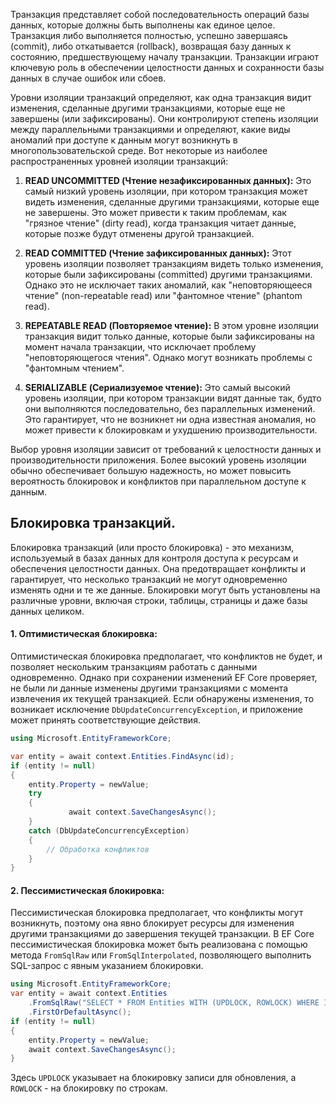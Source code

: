 
Транзакция представляет собой последовательность операций базы данных, которые должны быть выполнены как единое целое. Транзакция либо выполняется полностью, успешно завершаясь (commit), либо откатывается (rollback), возвращая базу данных к состоянию, предшествующему началу транзакции. Транзакции играют ключевую роль в обеспечении целостности данных и сохранности базы данных в случае ошибок или сбоев.

Уровни изоляции транзакций определяют, как одна транзакция видит изменения, сделанные другими транзакциями, которые еще не завершены (или зафиксированы). Они контролируют степень изоляции между параллельными транзакциями и определяют, какие виды аномалий при доступе к данным могут возникнуть в многопользовательской среде. Вот некоторые из наиболее распространенных уровней изоляции транзакций:

1. **READ UNCOMMITTED (Чтение незафиксированных данных):** Это самый низкий уровень изоляции, при котором транзакция может видеть изменения, сделанные другими транзакциями, которые еще не завершены. Это может привести к таким проблемам, как "грязное чтение" (dirty read), когда транзакция читает данные, которые позже будут отменены другой транзакцией.

2. **READ COMMITTED (Чтение зафиксированных данных):** Этот уровень изоляции позволяет транзакциям видеть только изменения, которые были зафиксированы (committed) другими транзакциями. Однако это не исключает таких аномалий, как "неповторяющееся чтение" (non-repeatable read) или "фантомное чтение" (phantom read).

3. **REPEATABLE READ (Повторяемое чтение):** В этом уровне изоляции транзакция видит только данные, которые были зафиксированы на момент начала транзакции, что исключает проблему "неповторяющегося чтения". Однако могут возникать проблемы с "фантомным чтением".

4. **SERIALIZABLE (Сериализуемое чтение):** Это самый высокий уровень изоляции, при котором транзакции видят данные так, будто они выполняются последовательно, без параллельных изменений. Это гарантирует, что не возникнет ни одна известная аномалия, но может привести к блокировкам и ухудшению производительности.

Выбор уровня изоляции зависит от требований к целостности данных и производительности приложения. Более высокий уровень изоляции обычно обеспечивает большую надежность, но может повысить вероятность блокировок и конфликтов при параллельном доступе к данным.

## Блокировка транзакций.

Блокировка транзакций (или просто блокировка) - это механизм, используемый в базах данных для контроля доступа к ресурсам и обеспечения целостности данных. Она предотвращает конфликты и гарантирует, что несколько транзакций не могут одновременно изменять одни и те же данные. Блокировки могут быть установлены на различные уровни, включая строки, таблицы, страницы и даже базы данных целиком.

#### 1. **Оптимистическая блокировка:**

Оптимистическая блокировка предполагает, что конфликтов не будет, и позволяет нескольким транзакциям работать с данными одновременно. Однако при сохранении изменений EF Core проверяет, не были ли данные изменены другими транзакциями с момента извлечения их текущей транзакцией. Если обнаружены изменения, то возникает исключение `DbUpdateConcurrencyException`, и приложение может принять соответствующие действия.
  
```C#
using Microsoft.EntityFrameworkCore;  

var entity = await context.Entities.FindAsync(id); 
if (entity != null) 
{
	entity.Property = newValue;      
	try     
	{
	         await context.SaveChangesAsync();
	}     
	catch (DbUpdateConcurrencyException)
	{
		// Обработка конфликтов     
	} 
}
```

#### 2. **Пессимистическая блокировка:**
   
Пессимистическая блокировка предполагает, что конфликты могут возникнуть, поэтому она явно блокирует ресурсы для изменения другими транзакциями до завершения текущей транзакции. В EF Core пессимистическая блокировка может быть реализована с помощью метода `FromSqlRaw` или `FromSqlInterpolated`, позволяющего выполнить SQL-запрос с явным указанием блокировки.

```C#
using Microsoft.EntityFrameworkCore;  
var entity = await context.Entities
	.FromSqlRaw("SELECT * FROM Entities WITH (UPDLOCK, ROWLOCK) WHERE Id = {0}", id)
    .FirstOrDefaultAsync();  
if (entity != null) 
{
	entity.Property = newValue;
	await context.SaveChangesAsync(); 
}
```

Здесь `UPDLOCK` указывает на блокировку записи для обновления, а `ROWLOCK` - на блокировку по строкам.